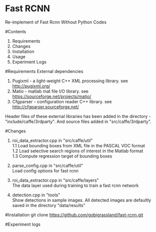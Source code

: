 # Fast RCNN
Re-implement of Fast Rcnn Without Python Codes

#Contents
1. Requirements
2. Changes
3. Installation
4. Usage
5. Experiment Logs

#Requirements
External dependencies  

1. Pugixml - a light-weight C++ XML processing library. see http://pugixml.org/  
2. Matio - matlab mat file I/O library. see https://sourceforge.net/projects/matio/  
3. Cfgparser - configuration reader C++ library. see http://cfgparser.sourceforge.net/  

  Header files of these external libraries has been added in the directory - "include/caffe/3rdparty". And source files added
in "src/caffe/3rdparty".

#Changes
1. roi_data_extractor.cpp in "src/caffe/util"  
  1.1 Load bounding boxes from XML file in the PASCAL VOC format  
  1.2 Load selective search regions of interest in the Matlab format  
  1.3 Compute regression target of bounding boxes  
   
2. parse_config.cpp in "src/caffe/util"  
   Load config options for fast rcnn    
   
3. roi_data_extractor.cpp in "src/caffe/layers"  
   The data layer used during training to train a fast rcnn network  
   
4. detection.cpp in "tools"  
   Show detections in sample images. All detected images are defaultly saved in the directory "data/results"  

#Installation
  git clone https://github.com/gobigrassland/fast-rcnn.git


#Experiment logs
